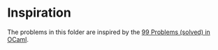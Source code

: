 # Inspiration

The problems in this folder are inspired by the [99 Problems (solved) in OCaml][problems].

[problems]: https://v2.ocaml.org/learn/tutorials/99problems.html
